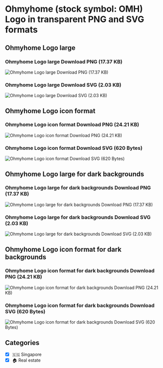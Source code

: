 # Ohmyhome (stock symbol: OMH) Logo in transparent PNG and SVG formats

## Ohmyhome Logo large

### Ohmyhome Logo large Download PNG (17.37 KB)

![Ohmyhome Logo large Download PNG (17.37 KB)](/img/orig/OMH_BIG-45eb1ff7.png)

### Ohmyhome Logo large Download SVG (2.03 KB)

![Ohmyhome Logo large Download SVG (2.03 KB)](/img/orig/OMH_BIG-b515c26a.svg)

## Ohmyhome Logo icon format

### Ohmyhome Logo icon format Download PNG (24.21 KB)

![Ohmyhome Logo icon format Download PNG (24.21 KB)](/img/orig/OMH-28e4bb28.png)

### Ohmyhome Logo icon format Download SVG (620 Bytes)

![Ohmyhome Logo icon format Download SVG (620 Bytes)](/img/orig/OMH-053941cd.svg)

## Ohmyhome Logo large for dark backgrounds

### Ohmyhome Logo large for dark backgrounds Download PNG (17.37 KB)

![Ohmyhome Logo large for dark backgrounds Download PNG (17.37 KB)](/img/orig/OMH_BIG.D-3b0ca436.png)

### Ohmyhome Logo large for dark backgrounds Download SVG (2.03 KB)

![Ohmyhome Logo large for dark backgrounds Download SVG (2.03 KB)](/img/orig/OMH_BIG.D-34019628.svg)

## Ohmyhome Logo icon format for dark backgrounds

### Ohmyhome Logo icon format for dark backgrounds Download PNG (24.21 KB)

![Ohmyhome Logo icon format for dark backgrounds Download PNG (24.21 KB)](/img/orig/OMH.D-20194e69.png)

### Ohmyhome Logo icon format for dark backgrounds Download SVG (620 Bytes)

![Ohmyhome Logo icon format for dark backgrounds Download SVG (620 Bytes)](/img/orig/OMH.D-af3760fd.svg)



## Categories
- [x] 🇸🇬 Singapore
- [x] 🏠 Real estate
